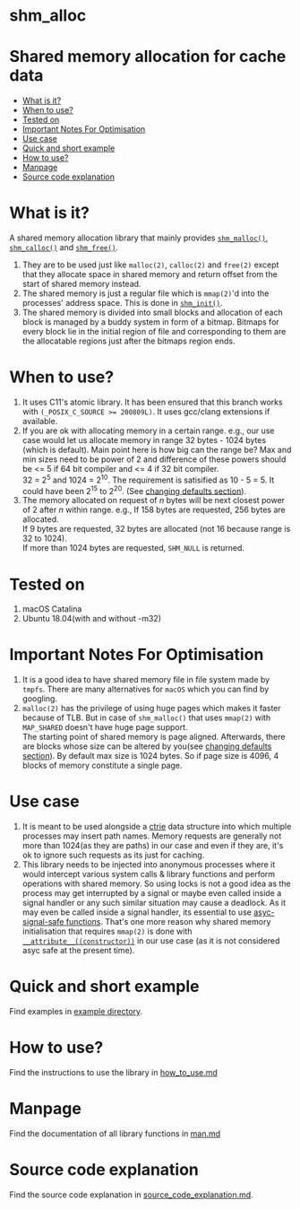 # shm_alloc

<h1>Shared memory allocation for cache data</h1>

<ul>
	<li><a href="#what-is-it">What is it?</a></li>
	<li><a href="#when-to-use">When to use?</a></li>
	<li><a href="#tested-on">Tested on</a></li>
	<li><a href="#important-notes-for-optimisation">Important Notes For Optimisation</a></li>
	<li><a href="#use-case">Use case</a></li>
	<li><a href="example/">Quick and short example</a></li>
	<li><a href="docs/how_to_use.md">How to use?</a></li>
	<li><a href="docs/man.md">Manpage</a></li>
	<li><a href="docs/source_code_explanation.md">Source code explanation</a></li>
</ul>

# What is it?

A shared memory allocation library that mainly provides <a href="docs/man.md#shm_malloc"><code>shm_malloc()</code></a>,
<a href="docs/man.md#shm_calloc"><code>shm_calloc()</code></a> and <a href="docs/man.md#shm_free"><code>shm_free()</code></a>.
<ol>
    <li>
        They are to be used just like <code>malloc(2)</code>, <code>calloc(2)</code> and <code>free(2)</code> except that they 
        allocate space in shared memory and return offset from the start of shared memory instead.
    </li>
    <li>
        The shared memory is just a regular file which is <code>mmap(2)</code>'d into the processes' address space. This is done in <a href="docs/man.md#shm_init"><code>shm_init()</code></a>.
    </li>
    <li>
        The shared memory is divided into small blocks and allocation of each block is managed by a buddy system in form of 
        a bitmap. Bitmaps for every block lie in the initial region of file and corresponding to them are the allocatable 
        regions just after the bitmaps region ends.
    </li>
</ol>

# When to use?

<ol>
    <li>
        It uses C11's atomic library. It has been ensured that this branch works with <code>(_POSIX_C_SOURCE >= 200809L)</code>.
	It uses gcc/clang extensions if available.
    </li>
	<li>
		If you are ok with allocating memory in a certain range. e.g., our use case would let us allocate memory
		in range 32 bytes - 1024 bytes (which is default). Main point here is how big can the range be?
		Max and min sizes need to be power of 2 and difference of these powers should be <= 5 if 64 bit compiler and
		<= 4 if 32 bit compiler.<br>
		32 = 2<sup>5</sup> and 1024 = 2<sup>10</sup>. The requirement is satisified as 10 - 5 = 5. It could have been
		2<sup>15</sup> to 2<sup>20</sup>. (See <a href="docs/how_to_use.md#changing-default-settings">changing defaults section</a>). <br>
	</li>
	<li>
		The memory allocated on request of <em>n</em> bytes will be next closest power of 2 after <em>n</em> within range.
		e.g., If 158 bytes are requested, 256 bytes are allocated.<br>
		If 9 bytes are requested, 32 bytes are allocated (not 16 because range is 32 to 1024).<br>
		If more than 1024 bytes are requested, <code>SHM_NULL</code> is returned.
	</li>
</ol>

# Tested on

<ol>
	<li>macOS Catalina</li>
	<li>Ubuntu 18.04(with and without -m32)</li>
</ol>

# Important Notes For Optimisation

<ol>
	<li>
		It is a good idea to have shared memory file in file system made by <code>tmpfs</code>.
		There are many alternatives for <code>macOS</code> which you can find by googling.
	</li>
	<li>
		<code>malloc(2)</code> has the privilege of using huge pages which makes it faster
		because of TLB. But in case of <code>shm_malloc()</code> that uses <code>mmap(2)</code>
		with <code>MAP_SHARED</code> doesn't have huge page support.<br>
		The starting point of shared memory is page aligned. Afterwards, there are blocks
		whose size can be altered by you(see <a href="docs/how_to_use.md#changing-default-settings">changing defaults section</a>).
		By default max size is 1024 bytes. So if page size is 4096, 4 blocks of memory constitute a single page.
	</li>
</ol>

# Use case

<ol>
    <li>
        It is meant to be used alongside a <a href="https://en.wikipedia.org/wiki/Ctrie">ctrie</a> data structure into which 
        multiple processes may insert path names. Memory requests are generally not more than 1024(as they are paths) in our case and even if they are, 
        it's ok to ignore such requests as its just for caching.
    </li>
    <li>
        This library needs to be injected into anonymous processes where it would intercept various system calls & library 
        functions and perform operations with shared memory. So using locks is not a good idea as the process may get 
        interrupted by a signal or maybe even called inside a signal handler or any such similar situation may cause a 
        deadlock. As it may even be called inside a signal handler, its essential to use 
        <a href="http://man7.org/linux/man-pages/man7/signal-safety.7.html">asyc-signal-safe functions</a>. That's one more
        reason why shared memory initialisation that requires <code>mmap(2)</code> is done with <a href="https://gcc.gnu.org/onlinedocs/gcc-4.7.0/gcc/Function-Attributes.html"><code>__attribute__((constructor))</code></a> in our use case
        (as it is not considered asyc safe at the present time).
    </li>
</ol>

# Quick and short example

Find examples in <a href="example">example directory<a>.

# How to use?

Find the instructions to use the library in 
<a href="docs/how_to_use.md">how_to_use.md<a>
	
# Manpage

Find the documentation of all library functions in
<a href="docs/man.md">man.md<a>

# Source code explanation

Find the source code explanation in 
<a href="docs/source_code_explanation.md">source_code_explanation.md</a>.

